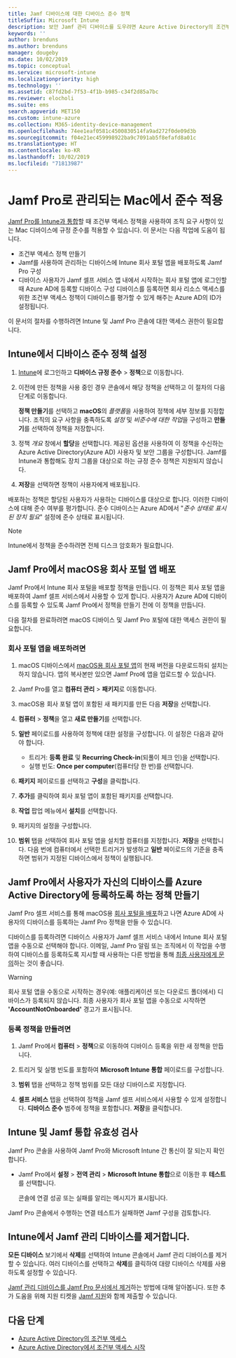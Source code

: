 ```yaml
---
title: Jamf 디바이스에 대한 디바이스 준수 정책
titleSuffix: Microsoft Intune
description: 보안 Jamf 관리 디바이스를 도우려면 Azure Active Directory의 조건부 액세스와 함께 Microsoft Intune 준수 정책을 사용합니다.
keywords: ''
author: brenduns
ms.author: brenduns
manager: dougeby
ms.date: 10/02/2019
ms.topic: conceptual
ms.service: microsoft-intune
ms.localizationpriority: high
ms.technology: ''
ms.assetid: c87fd2bd-7f53-4f1b-b985-c34f2d85a7bc
ms.reviewer: elocholi
ms.suite: ems
search.appverid: MET150
ms.custom: intune-azure
ms.collection: M365-identity-device-management
ms.openlocfilehash: 74ee1eaf0581c4500830514fa9ad272f0de09d3b
ms.sourcegitcommit: f04e21ec459998922ba9c7091ab5f8efafd8a01c
ms.translationtype: HT
ms.contentlocale: ko-KR
ms.lasthandoff: 10/02/2019
ms.locfileid: "71813987"
---
```

# <a name="enforce-compliance-on-macs-managed-with-jamf-pro"></a>Jamf Pro로 관리되는 Mac에서 준수 적용

[Jamf Pro를 Intune과 통합](conditional-access-integrate-jamf.md)할 때 조건부 액세스 정책을 사용하여 조직 요구 사항이 있는 Mac 디바이스에 규정 준수를 적용할 수 있습니다.  이 문서는 다음 작업에 도움이 됩니다.  

- 조건부 액세스 정책 만들기
- Jamf를 사용하여 관리하는 디바이스에 Intune 회사 포털 앱을 배포하도록 Jamf Pro 구성
- 디바이스 사용자가 Jamf 셀프 서비스 앱 내에서 시작하는 회사 포털 앱에 로그인할 때 Azure AD에 등록할 디바이스 구성 디바이스를 등록하면 회사 리소스 액세스를 위한 조건부 액세스 정책이 디바이스를 평가할 수 있게 해주는 Azure AD의 ID가 설정됩니다.  
 
이 문서의 절차를 수행하려면 Intune 및 Jamf Pro 콘솔에 대한 액세스 권한이 필요합니다.

## <a name="set-up-device-compliance-policies-in-intune"></a>Intune에서 디바이스 준수 정책 설정

1. [Intune](https://go.microsoft.com/fwlink/?linkid=2090973)에 로그인하고 **디바이스 규정 준수** > **정책**으로 이동합니다. 
2. 이전에 만든 정책을 사용 중인 경우 콘솔에서 해당 정책을 선택하고 이 절차의 다음 단계로 이동합니다.  
   
   **정책 만들기**를 선택하고 **macOS**의 *플랫폼*을 사용하여 정책에 세부 정보를 지정합니다. 조직의 요구 사항을 충족하도록 *설정* 및 *비준수에 대한 작업*을 구성하고 **만들기**를 선택하여 정책을 저장합니다.

3. 정책 *개요* 창에서 **할당**을 선택합니다. 제공된 옵션을 사용하여 이 정책을 수신하는 Azure Active Directory(Azure AD) 사용자 및 보안 그룹을 구성합니다. Jamf를 Intune과 통합해도 장치 그룹을 대상으로 하는 규정 준수 정책은 지원되지 않습니다. 

4. **저장**을 선택하면 정책이 사용자에게 배포됩니다.  

배포하는 정책은 할당된 사용자가 사용하는 디바이스를 대상으로 합니다. 이러한 디바이스에 대해 준수 여부를 평가합니다. 준수 디바이스는 Azure AD에서 "*준수 상태로 표시된 장치 필요*" 설정에 준수 상태로 표시됩니다.  

> [!NOTE]
> Intune에서 정책을 준수하려면 전체 디스크 암호화가 필요합니다.

## <a name="deploy-the-company-portal-app-for-macos-in-jamf-pro"></a>Jamf Pro에서 macOS용 회사 포털 앱 배포

Jamf Pro에서 Intune 회사 포털을 배포할 정책을 만듭니다. 이 정책은 회사 포털 앱을 배포하여 Jamf 셀프 서비스에서 사용할 수 있게 합니다. 사용자가 Azure AD에 디바이스를 등록할 수 있도록 Jamf Pro에서 정책을 만들기 전에 이 정책을 만듭니다.  

다음 절차를 완료하려면 macOS 디바이스 및 Jamf Pro 포털에 대한 액세스 권한이 필요합니다. 

### <a name="to-deploy-the-company-portal-app"></a>회사 포털 앱을 배포하려면  

1. macOS 디바이스에서 [macOS용 회사 포털 앱](https://go.microsoft.com/fwlink/?linkid=862280)의 현재 버전을 다운로드하되 설치는 하지 않습니다. 앱의 복사본만 있으면 Jamf Pro에 앱을 업로드할 수 있습니다.  

2. Jamf Pro를 열고 **컴퓨터 관리** > **패키지**로 이동합니다.

3. macOS용 회사 포털 앱이 포함된 새 패키지를 만든 다음 **저장**을 선택합니다.

4. **컴퓨터** > **정책**을 열고 **새로 만들기**를 선택합니다.

5. **일반** 페이로드를 사용하여 정책에 대한 설정을 구성합니다. 이 설정은 다음과 같아야 합니다.
   - 트리거: **등록 완료** 및 **Recurring Check-in**(되풀이 체크 인)을 선택합니다.
   - 실행 빈도: **Once per computer**(컴퓨터당 한 번)를 선택합니다.

6. **패키지** 페이로드를 선택하고 **구성**을 클릭합니다.

7. **추가**를 클릭하여 회사 포털 앱이 포함된 패키지를 선택합니다.

8. **작업** 팝업 메뉴에서 **설치**를 선택합니다.
9. 패키지의 설정을 구성합니다.

10. **범위** 탭을 선택하여 회사 포털 앱을 설치할 컴퓨터를 지정합니다. **저장**을 선택합니다. 다음 번에 컴퓨터에서 선택한 트리거가 발생하고 **일반** 페이로드의 기준을 충족하면 범위가 지정된 디바이스에서 정책이 실행됩니다.

## <a name="create-a-policy-in-jamf-pro-to-have-users-register-their-devices-with-azure-active-directory"></a>Jamf Pro에서 사용자가 자신의 디바이스를 Azure Active Directory에 등록하도록 하는 정책 만들기  

Jamf Pro 셀프 서비스를 통해 macOS용 [회사 포털을 배포](conditional-access-assign-jamf.md#deploy-the-company-portal-app-for-macos-in-jamf-pro)하고 나면 Azure AD에 사용자의 디바이스를 등록하는 Jamf Pro 정책을 만들 수 있습니다. 

디바이스를 등록하려면 디바이스 사용자가 Jamf 셀프 서비스 내에서 Intune 회사 포털 앱을 수동으로 선택해야 합니다. 이메일, Jamf Pro 알림 또는 조직에서 이 작업을 수행하여 디바이스를 등록하도록 지시할 때 사용하는 다른 방법을 통해 [최종 사용자에게 문의](../fundamentals/end-user-educate.md)하는 것이 좋습니다. 

> [!WARNING]
> 회사 포털 앱을 수동으로 시작하는 경우(예: 애플리케이션 또는 다운로드 폴더에서) 디바이스가 등록되지 않습니다. 최종 사용자가 회사 포털 앱을 수동으로 시작하면 **'AccountNotOnboarded'** 경고가 표시됩니다.

### <a name="to-create-the-registration-policy"></a>등록 정책을 만들려면  

1. Jamf Pro에서 **컴퓨터** > **정책**으로 이동하여 디바이스 등록을 위한 새 정책을 만듭니다.

2. 트리거 및 실행 빈도를 포함하여 **Microsoft Intune 통합** 페이로드를 구성합니다.

3. **범위** 탭을 선택하고 정책 범위를 모든 대상 디바이스로 지정합니다.

4. **셀프 서비스** 탭을 선택하여 정책을 Jamf 셀프 서비스에서 사용할 수 있게 설정합니다. **디바이스 준수** 범주에 정책을 포함합니다. **저장**을 클릭합니다.

## <a name="validate-intune-and-jamf-integration"></a>Intune 및 Jamf 통합 유효성 검사  

Jamf Pro 콘솔을 사용하여 Jamf Pro와 Microsoft Intune 간 통신이 잘 되는지 확인합니다. 

- Jamf Pro에서 **설정** > **전역 관리** > **Microsoft Intune 통합**으로 이동한 후 **테스트**를 선택합니다. 

    콘솔에 연결 성공 또는 실패를 알리는 메시지가 표시됩니다.  

Jamf Pro 콘솔에서 수행하는 연결 테스트가 실패하면 Jamf 구성을 검토합니다. 


## <a name="removing-a-jamf-managed-device-from-intune"></a>Intune에서 Jamf 관리 디바이스를 제거합니다.

**모든 디바이스** 보기에서 **삭제**를 선택하여 Intune 콘솔에서 Jamf 관리 디바이스를 제거할 수 있습니다. 여러 디바이스를 선택하고 **삭제**를 클릭하여 대량 디바이스 삭제를 사용하도록 설정할 수 있습니다.

[Jamf 관리 디바이스를 Jamf Pro 문서에서 제거](https://www.jamf.com/jamf-nation/articles/80/unmanaging-computers-while-preserving-their-inventory-information)하는 방법에 대해 알아봅니다. 또한 추가 도움을 위해 지원 티켓을 [Jamf 지원](https://www.jamf.com/support/)와 함께 제출할 수 있습니다. 

## <a name="next-steps"></a>다음 단계

- [Azure Active Directory의 조건부 액세스](https://docs.microsoft.com/azure/active-directory/active-directory-conditional-access-azure-portal)
- [Azure Active Directory에서 조건부 액세스 시작](https://docs.microsoft.com/azure/active-directory/active-directory-conditional-access-azure-portal-get-started)
